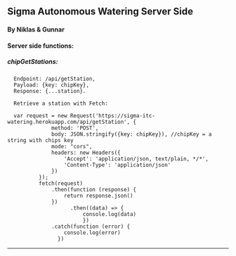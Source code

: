 ## Sigma Autonomous Watering Server Side

#### By Niklas & Gunnar

#### Server side functions:

##### chipGetStations:
      Endpoint: /api/getStation,
      Payload: {key: chipKey},
      Response: {...station}.

      Retrieve a station with Fetch:

      var request = new Request('https://sigma-itc-watering.herokuapp.com/api/getStation', {
                  method: 'POST',
                  body: JSON.stringify({key: chipKey}), //chipKey = a string with chips key
                  mode: "cors",
                  headers: new Headers({
                      'Accept': 'application/json, text/plain, */*',
                      'Content-Type': 'application/json'
                  })
              });
              fetch(request)
                  .then(function (response) {
                      return response.json()
                  })
                        .then((data) => {
                            console.log(data)
                            })
                  .catch(function (error) {
                      console.log(error)
      				})

-----------------------------------------------------------------------------------------------------